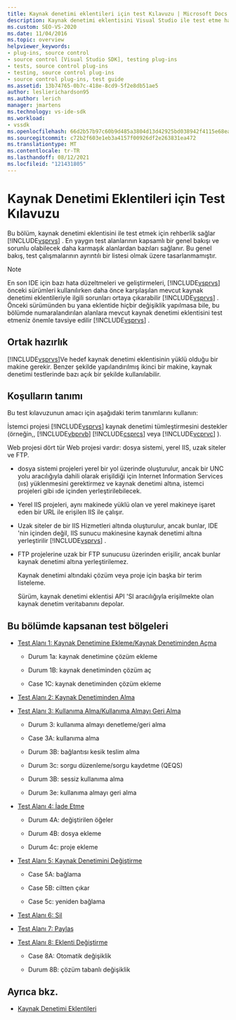 ```yaml
---
title: Kaynak denetimi eklentileri için test Kılavuzu | Microsoft Docs
description: Kaynak denetimi eklentisini Visual Studio ile test etme hakkında bilgi edinin. Bu genel bakışta ortak test bölgeleri bulunur.
ms.custom: SEO-VS-2020
ms.date: 11/04/2016
ms.topic: overview
helpviewer_keywords:
- plug-ins, source control
- source control [Visual Studio SDK], testing plug-ins
- tests, source control plug-ins
- testing, source control plug-ins
- source control plug-ins, test guide
ms.assetid: 13b74765-0b7c-418e-8cd9-5f2e8db51ae5
author: leslierichardson95
ms.author: lerich
manager: jmartens
ms.technology: vs-ide-sdk
ms.workload:
- vssdk
ms.openlocfilehash: 66d2b57b97c60b9d485a3804d13d42925bd038942f4115e68ea046e27a7958c1
ms.sourcegitcommit: c72b2f603e1eb3a4157f00926df2e263831ea472
ms.translationtype: MT
ms.contentlocale: tr-TR
ms.lasthandoff: 08/12/2021
ms.locfileid: "121431805"
---
```

# <a name="test-guide-for-source-control-plug-ins"></a>Kaynak Denetimi Eklentileri için Test Kılavuzu
Bu bölüm, kaynak denetimi eklentisini ile test etmek için rehberlik sağlar [!INCLUDE[vsprvs](../../code-quality/includes/vsprvs_md.md)] . En yaygın test alanlarının kapsamlı bir genel bakışı ve sorunlu olabilecek daha karmaşık alanlardan bazıları sağlanır. Bu genel bakış, test çalışmalarının ayrıntılı bir listesi olmak üzere tasarlanmamıştır.

> [!NOTE]
> En son IDE için bazı hata düzeltmeleri ve geliştirmeleri, [!INCLUDE[vsprvs](../../code-quality/includes/vsprvs_md.md)] önceki sürümleri kullanılırken daha önce karşılaşılan mevcut kaynak denetimi eklentileriyle ilgili sorunları ortaya çıkarabilir [!INCLUDE[vsprvs](../../code-quality/includes/vsprvs_md.md)] . Önceki sürümünden bu yana eklentide hiçbir değişiklik yapılmasa bile, bu bölümde numaralandırılan alanlara mevcut kaynak denetimi eklentisini test etmeniz önemle tavsiye edilir [!INCLUDE[vsprvs](../../code-quality/includes/vsprvs_md.md)] .

## <a name="common-preparation"></a>Ortak hazırlık
 [!INCLUDE[vsprvs](../../code-quality/includes/vsprvs_md.md)]Ve hedef kaynak denetimi eklentisinin yüklü olduğu bir makine gerekir. Benzer şekilde yapılandırılmış ikinci bir makine, kaynak denetimi testlerinde bazı açık bir şekilde kullanılabilir.

## <a name="definition-of-terms"></a>Koşulların tanımı
 Bu test kılavuzunun amacı için aşağıdaki terim tanımlarını kullanın:

 İstemci projesi [!INCLUDE[vsprvs](../../code-quality/includes/vsprvs_md.md)] kaynak denetimi tümleştirmesini destekler (örneğin,, [!INCLUDE[vbprvb](../../code-quality/includes/vbprvb_md.md)] [!INCLUDE[csprcs](../../data-tools/includes/csprcs_md.md)] veya [!INCLUDE[vcprvc](../../code-quality/includes/vcprvc_md.md)] ).

 Web projesi dört tür Web projesi vardır: dosya sistemi, yerel IIS, uzak siteler ve FTP.

- dosya sistemi projeleri yerel bir yol üzerinde oluşturulur, ancak bir UNC yolu aracılığıyla dahili olarak erişildiği için Internet Information Services (ııs) yüklenmesini gerektirmez ve kaynak denetimi altına, istemci projeleri gibi ıde içinden yerleştirilebilecek.

- Yerel IIS projeleri, aynı makinede yüklü olan ve yerel makineye işaret eden bir URL ile erişilen IIS ile çalışır.

- Uzak siteler de bir IIS Hizmetleri altında oluşturulur, ancak bunlar, IDE 'nin içinden değil, IIS sunucu makinesine kaynak denetimi altına yerleştirilir [!INCLUDE[vsprvs](../../code-quality/includes/vsprvs_md.md)] .

- FTP projelerine uzak bir FTP sunucusu üzerinden erişilir, ancak bunlar kaynak denetimi altına yerleştirilemez.

  Kaynak denetimi altındaki çözüm veya proje için başka bir terim listeleme.

  Sürüm, kaynak denetimi eklentisi API 'SI aracılığıyla erişilmekte olan kaynak denetim veritabanını depolar.

## <a name="test-areas-covered-in-this-section"></a>Bu bölümde kapsanan test bölgeleri

- [Test Alanı 1: Kaynak Denetimine Ekleme/Kaynak Denetiminden Açma](../../extensibility/internals/test-area-1-add-to-open-from-source-control.md)

  - Durum 1a: kaynak denetimine çözüm ekleme

  - Durum 1B: kaynak denetiminden çözüm aç

  - Case 1C: kaynak denetiminden çözüm ekleme

- [Test Alanı 2: Kaynak Denetiminden Alma](../../extensibility/internals/test-area-2-get-from-source-control.md)

- [Test Alanı 3: Kullanıma Alma/Kullanıma Almayı Geri Alma](../../extensibility/internals/test-area-3-check-out-undo-checkout.md)

  - Durum 3: kullanıma almayı denetleme/geri alma

  - Case 3A: kullanıma alma

  - Durum 3B: bağlantısı kesik teslim alma

  - Durum 3c: sorgu düzenleme/sorgu kaydetme (QEQS)

  - Durum 3B: sessiz kullanıma alma

  - Durum 3e: kullanıma almayı geri alma

- [Test Alanı 4: İade Etme](../../extensibility/internals/test-area-4-check-in.md)

  - Durum 4A: değiştirilen öğeler

  - Durum 4B: dosya ekleme

  - Durum 4c: proje ekleme

- [Test Alanı 5: Kaynak Denetimini Değiştirme](../../extensibility/internals/test-area-5-change-source-control.md)

  - Case 5A: bağlama

  - Case 5B: ciltten çıkar

  - Case 5c: yeniden bağlama

- [Test Alanı 6: Sil](../../extensibility/internals/test-area-6-delete.md)

- [Test Alanı 7: Paylaş](../../extensibility/internals/test-area-7-share.md)

- [Test Alanı 8: Eklenti Değiştirme](../../extensibility/internals/test-area-8-plug-in-switching.md)

  - Case 8A: Otomatik değişiklik

  - Durum 8B: çözüm tabanlı değişiklik

## <a name="see-also"></a>Ayrıca bkz.
- [Kaynak Denetimi Eklentileri](../../extensibility/source-control-plug-ins.md)
